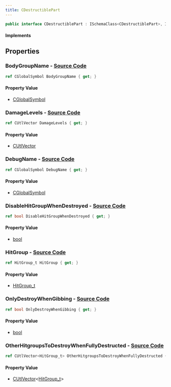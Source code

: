 ```yaml
---
title: CDestructiblePart
---
```


```csharp
public interface CDestructiblePart : ISchemaClass<CDestructiblePart>, ISchemaField, ISchemaClass, INativeHandle
```

#### Implements

## Properties

### **BodyGroupName** - [Source Code](https://github.com/swiftly-solution/swiftlys2/blob/main/managed/src/SwiftlyS2.Generated/Schemas/Interfaces/CDestructiblePart.cs#L26)

```csharp
ref CGlobalSymbol BodyGroupName { get; }
```

#### Property Value

- [CGlobalSymbol](/docs/api/shared/natives/cglobalsymbol)

### **DamageLevels** - [Source Code](https://github.com/swiftly-solution/swiftlys2/blob/main/managed/src/SwiftlyS2.Generated/Schemas/Interfaces/CDestructiblePart.cs#L29)

```csharp
ref CUtlVector DamageLevels { get; }
```

#### Property Value

- [CUtlVector](/docs/api/)

### **DebugName** - [Source Code](https://github.com/swiftly-solution/swiftlys2/blob/main/managed/src/SwiftlyS2.Generated/Schemas/Interfaces/CDestructiblePart.cs#L16)

```csharp
ref CGlobalSymbol DebugName { get; }
```

#### Property Value

- [CGlobalSymbol](/docs/api/shared/natives/cglobalsymbol)

### **DisableHitGroupWhenDestroyed** - [Source Code](https://github.com/swiftly-solution/swiftlys2/blob/main/managed/src/SwiftlyS2.Generated/Schemas/Interfaces/CDestructiblePart.cs#L20)

```csharp
ref bool DisableHitGroupWhenDestroyed { get; }
```

#### Property Value

- [bool](https://learn.microsoft.com/dotnet/api/system.boolean)

### **HitGroup** - [Source Code](https://github.com/swiftly-solution/swiftlys2/blob/main/managed/src/SwiftlyS2.Generated/Schemas/Interfaces/CDestructiblePart.cs#L18)

```csharp
ref HitGroup_t HitGroup { get; }
```

#### Property Value

- [HitGroup_t](/docs/api/shared/schemadefinitions/hitgroup_t)

### **OnlyDestroyWhenGibbing** - [Source Code](https://github.com/swiftly-solution/swiftlys2/blob/main/managed/src/SwiftlyS2.Generated/Schemas/Interfaces/CDestructiblePart.cs#L24)

```csharp
ref bool OnlyDestroyWhenGibbing { get; }
```

#### Property Value

- [bool](https://learn.microsoft.com/dotnet/api/system.boolean)

### **OtherHitgroupsToDestroyWhenFullyDestructed** - [Source Code](https://github.com/swiftly-solution/swiftlys2/blob/main/managed/src/SwiftlyS2.Generated/Schemas/Interfaces/CDestructiblePart.cs#L22)

```csharp
ref CUtlVector<HitGroup_t> OtherHitgroupsToDestroyWhenFullyDestructed { get; }
```

#### Property Value

- [CUtlVector](/docs/api/-1)<[HitGroup_t](/docs/api/shared/schemadefinitions/hitgroup_t)>

